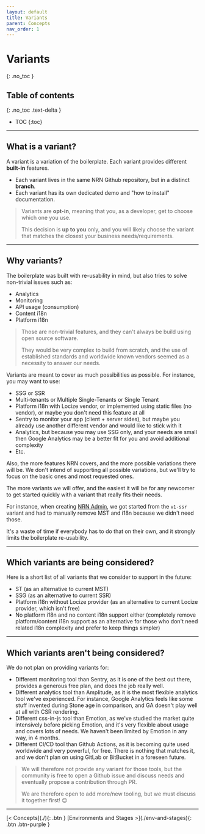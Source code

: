 ```yaml
---
layout: default
title: Variants
parent: Concepts
nav_order: 1
---
```


# Variants
{: .no_toc }

## Table of contents
{: .no_toc .text-delta }

- TOC
{:toc}

---

## What is a variant?

A variant is a variation of the boilerplate. Each variant provides different **built-in** features.

- Each variant lives in the same NRN Github repository, but in a distinct **branch**.
- Each variant has its own dedicated demo and "how to install" documentation.

> Variants are **opt-in**, meaning that you, as a developer, get to choose which one you use.
>
> This decision is **up to you** only, and you will likely choose the variant that matches the closest your business needs/requirements.

---

## Why variants?

The boilerplate was built with re-usability in mind, but also tries to solve non-trivial issues such as:
- Analytics
- Monitoring
- API usage (consumption)
- Content i18n
- Platform i18n

>Those are non-trivial features, and they can't always be build using open source software.
>
>They would be very complex to build from scratch, and the use of established standards and worldwide known vendors seemed as a necessity to answer our needs.

Variants are meant to cover as much possibilities as possible. For instance, you may want to use:
- SSG or SSR
- Multi-tenants or Multiple Single-Tenants or Single Tenant
- Platform i18n with Locize vendor, or implemented using static files (no vendor), or maybe you don't need this feature at all
- Sentry to monitor your app (client + server sides), but maybe you already use another different vendor and would like to stick with it
- Analytics, but because you may use SSG only, and your needs are small then Google Analytics may be a better fit for you and avoid additional complexity
- Etc.

Also, the more features NRN covers, and the more possible variations there will be.
We don't intend of supporting all possible variations, but we'll try to focus on the basic ones and most requested ones.

The more variants we will offer, and the easiest it will be for any newcomer to get started quickly with a variant that really fits their needs.

For instance, when creating [NRN Admin](https://github.com/UnlyEd/next-right-now-admin), we got started from the `v1-ssr` variant and had to manually remove MST and i18n because we didn't need those.

It's a waste of time if everybody has to do that on their own, and it strongly limits the boilerplate re-usability.

---

## Which variants **are** being considered?

Here is a short list of all variants that we consider to support in the future:
- ST (as an alternative to current MST)
- SSG (as an alternative to current SSR)
- Platform i18n without Locize provider (as an alternative to current Locize provider, which isn't free)
- No platform i18n and no content i18n support either
    (completely remove platform/content i18n support as an alternative for those who don't need related i18n complexity and prefer to keep things simpler)

---

## Which variants **aren't** being considered?

We do not plan on providing variants for:
- Different monitoring tool than Sentry, as it is one of the best out there, provides a generous free plan, and does the job really well.
- Different analytics tool than Amplitude, as it is the most flexible analytics tool we've experienced.
    For instance, Google Analytics feels like some stuff invented during Stone age in comparison, and GA doesn't play well at all with CSR rendering.
- Different css-in-js tool than Emotion, as we've studied the market quite intensively before picking Emotion, and it's very flexible about usage and covers lots of needs.
    We haven't been limited by Emotion in any way, in 4 months.
- Different CI/CD tool than Github Actions, as it is becoming quite used worldwide and very powerful, for free. There is nothing that matches it, and we don't plan on using GitLab or BitBucket in a foreseen future.

> We will therefore not provide any variant for those tools, but the community is free to open a Github issue and discuss needs and eventually propose a contribution through PR.
>
> We are therefore open to add more/new tooling, but we must discuss it together first! :wink:

---

<div class="pagination-section">
    <span class="fs-4" markdown="1">
    [< Concepts](./){: .btn }
    </span>
    <span class="fs-4" markdown="1">
    [Environments and Stages >](./env-and-stages){: .btn .btn-purple }
    </span>
</div>
